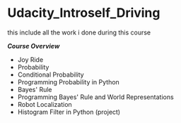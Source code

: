 # Udacity_Introself_Driving
this include all the work i done during this course 


***Course Overview***
* Joy Ride
* Probability
* Conditional Probability
* Programming Probability in Python
* Bayes' Rule
* Programming Bayes' Rule and World Representations
* Robot Localization
* Histogram Filter in Python (project)
